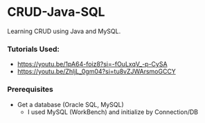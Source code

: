 # CRUD-Java-SQL
Learning CRUD using Java and MySQL.
### Tutorials Used:
- https://youtu.be/1pA64-foiz8?si=-fOuLxqV_-p-CySA
-  https://youtu.be/ZhljL_0gm04?si=tu8vZJWArsmoGCCY

### Prerequisites
- Get a database (Oracle SQL, MySQL)
    - I used MySQL (WorkBench) and initialize by Connection/DB
